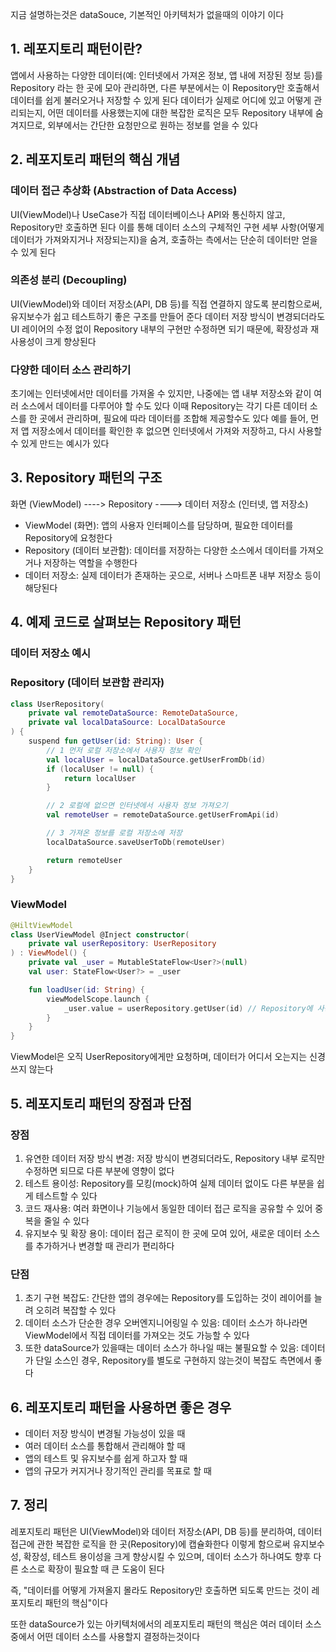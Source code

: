 지금 설명하는것은 dataSouce, 기본적인 아키텍처가 없을때의 이야기 이다

## 1. 레포지토리 패턴이란?

앱에서 사용하는 다양한 데이터(예: 인터넷에서 가져온 정보, 앱 내에 저장된 정보 등)를 Repository 라는 한 곳에 모아 관리하면, 다른 부분에서는 이 Repository만 호출해서 데이터를 쉽게 불러오거나 저장할 수 있게 된다
데이터가 실제로 어디에 있고 어떻게 관리되는지, 어떤 데이터를 사용했는지에 대한 복잡한 로직은 모두 Repository 내부에 숨겨지므로, 외부에서는 간단한 요청만으로 원하는 정보를 얻을 수 있다

## 2. 레포지토리 패턴의 핵심 개념

### 데이터 접근 추상화 (Abstraction of Data Access)
UI(ViewModel)나 UseCase가 직접 데이터베이스나 API와 통신하지 않고, Repository만 호출하면 된다
이를 통해 데이터 소스의 구체적인 구현 세부 사항(어떻게 데이터가 가져와지거나 저장되는지)을 숨겨, 호출하는 측에서는 단순히 데이터만 얻을 수 있게 된다

### 의존성 분리 (Decoupling)
UI(ViewModel)와 데이터 저장소(API, DB 등)를 직접 연결하지 않도록 분리함으로써, 유지보수가 쉽고 테스트하기 좋은 구조를 만들어 준다
데이터 저장 방식이 변경되더라도 UI 레이어의 수정 없이 Repository 내부의 구현만 수정하면 되기 때문에, 확장성과 재사용성이 크게 향상된다

### 다양한 데이터 소스 관리하기
초기에는 인터넷에서만 데이터를 가져올 수 있지만, 나중에는 앱 내부 저장소와 같이 여러 소스에서 데이터를 다루어야 할 수도 있다
이때 Repository는 각기 다른 데이터 소스를 한 곳에서 관리하며, 필요에 따라 데이터를 조합해 제공할수도 있다
예를 들어, 먼저 앱 저장소에서 데이터를 확인한 후 없으면 인터넷에서 가져와 저장하고, 다시 사용할 수 있게 만드는 예시가 있다

## 3. Repository 패턴의 구조

화면 (ViewModel)  ---->  Repository  ---->  데이터 저장소 (인터넷, 앱 저장소)

- ViewModel (화면): 앱의 사용자 인터페이스를 담당하며, 필요한 데이터를 Repository에 요청한다
- Repository (데이터 보관함): 데이터를 저장하는 다양한 소스에서 데이터를 가져오거나 저장하는 역할을 수행한다
- 데이터 저장소: 실제 데이터가 존재하는 곳으로, 서버나 스마트폰 내부 저장소 등이 해당된다

## 4. 예제 코드로 살펴보는 Repository 패턴

### 데이터 저장소 예시

### Repository (데이터 보관함 관리자)
```kotlin
class UserRepository(
    private val remoteDataSource: RemoteDataSource,
    private val localDataSource: LocalDataSource
) {
    suspend fun getUser(id: String): User {
        // 1 먼저 로컬 저장소에서 사용자 정보 확인
        val localUser = localDataSource.getUserFromDb(id)
        if (localUser != null) {
            return localUser
        }

        // 2 로컬에 없으면 인터넷에서 사용자 정보 가져오기
        val remoteUser = remoteDataSource.getUserFromApi(id)

        // 3 가져온 정보를 로컬 저장소에 저장
        localDataSource.saveUserToDb(remoteUser)

        return remoteUser
    }
}
```

### ViewModel
```kotlin
@HiltViewModel
class UserViewModel @Inject constructor(
    private val userRepository: UserRepository
) : ViewModel() {
    private val _user = MutableStateFlow<User?>(null)
    val user: StateFlow<User?> = _user

    fun loadUser(id: String) {
        viewModelScope.launch {
            _user.value = userRepository.getUser(id) // Repository에 사용자 정보 요청
        }
    }
}
```
ViewModel은 오직 UserRepository에게만 요청하며, 데이터가 어디서 오는지는 신경 쓰지 않는다

## 5. 레포지토리 패턴의 장점과 단점

### 장점
1. 유연한 데이터 저장 방식 변경: 저장 방식이 변경되더라도, Repository 내부 로직만 수정하면 되므로 다른 부분에 영향이 없다
2. 테스트 용이성: Repository를 모킹(mock)하여 실제 데이터 없이도 다른 부분을 쉽게 테스트할 수 있다
3. 코드 재사용: 여러 화면이나 기능에서 동일한 데이터 접근 로직을 공유할 수 있어 중복을 줄일 수 있다
4. 유지보수 및 확장 용이: 데이터 접근 로직이 한 곳에 모여 있어, 새로운 데이터 소스를 추가하거나 변경할 때 관리가 편리하다

### 단점
1. 초기 구현 복잡도: 간단한 앱의 경우에는 Repository를 도입하는 것이 레이어를 늘려 오히려 복잡할 수 있다
2. 데이터 소스가 단순한 경우 오버엔지니어링일 수 있음: 데이터 소스가 하나라면 ViewModel에서 직접 데이터를 가져오는 것도 가능할 수 있다
3. 또한 dataSource가 있을때는 데이터 소스가 하나일 때는 불필요할 수 있음: 데이터가 단일 소스인 경우, Repository를 별도로 구현하지 않는것이 복잡도 측면에서 좋다


## 6. 레포지토리 패턴을 사용하면 좋은 경우

- 데이터 저장 방식이 변경될 가능성이 있을 때
- 여러 데이터 소스를 통합해서 관리해야 할 때
- 앱의 테스트 및 유지보수를 쉽게 하고자 할 때
- 앱의 규모가 커지거나 장기적인 관리를 목표로 할 때

## 7. 정리

레포지토리 패턴은 UI(ViewModel)와 데이터 저장소(API, DB 등)를 분리하여, 데이터 접근에 관한 복잡한 로직을 한 곳(Repository)에 캡슐화한다
이렇게 함으로써 유지보수성, 확장성, 테스트 용이성을 크게 향상시킬 수 있으며, 데이터 소스가 하나여도 향후 다른 소스로 확장이 필요할 때 큰 도움이 된다

즉, "데이터를 어떻게 가져올지 몰라도 Repository만 호출하면 되도록 만드는 것이 레포지토리 패턴의 핵심"이다

또한 dataSource가 있는 아키텍처에서의 레포지토리 패턴의 핵심은 여러 데이터 소스중에서 어떤 데이터 소스를 사용할지 결정하는것이다
